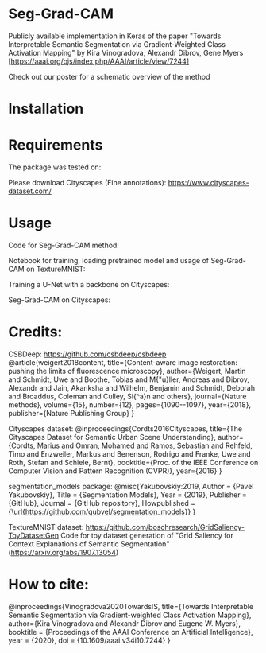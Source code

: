 # Seg-Grad-CAM
Publicly available implementation in Keras of the paper "Towards Interpretable Semantic Segmentation via Gradient-Weighted Class Activation Mapping" by Kira Vinogradova, Alexandr Dibrov, Gene Myers [https://aaai.org/ojs/index.php/AAAI/article/view/7244]

Check out our poster for a schematic overview of the method

# Installation

# Requirements
The package was tested on:

Please download Cityscapes (Fine annotations): https://www.cityscapes-dataset.com/ 

# Usage
Code for Seg-Grad-CAM method: 

Notebook for training, loading pretrained model and usage of Seg-Grad-CAM on TextureMNIST:

Training a U-Net with a backbone on Cityscapes:

Seg-Grad-CAM on Cityscapes:


# Credits:

CSBDeep: https://github.com/csbdeep/csbdeep
@article{weigert2018content,
  title={Content-aware image restoration: pushing the limits of fluorescence microscopy},
  author={Weigert, Martin and Schmidt, Uwe and Boothe, Tobias and M{\"u}ller, Andreas and Dibrov, Alexandr and Jain, Akanksha and Wilhelm, Benjamin and Schmidt, Deborah and Broaddus, Coleman and Culley, Si{\^a}n and others},
  journal={Nature methods},
  volume={15},
  number={12},
  pages={1090--1097},
  year={2018},
  publisher={Nature Publishing Group}
}

Cityscapes dataset:
@inproceedings{Cordts2016Cityscapes,
title={The Cityscapes Dataset for Semantic Urban Scene Understanding},
author={Cordts, Marius and Omran, Mohamed and Ramos, Sebastian and Rehfeld, Timo and Enzweiler, Markus and Benenson, Rodrigo and Franke, Uwe and Roth, Stefan and Schiele, Bernt},
booktitle={Proc. of the IEEE Conference on Computer Vision and Pattern Recognition (CVPR)},
year={2016}
}

segmentation_models package:
@misc{Yakubovskiy:2019,
  Author = {Pavel Yakubovskiy},
  Title = {Segmentation Models},
  Year = {2019},
  Publisher = {GitHub},
  Journal = {GitHub repository},
  Howpublished = {\url{https://github.com/qubvel/segmentation_models}}
}

TextureMNIST dataset:
https://github.com/boschresearch/GridSaliency-ToyDatasetGen
Code for toy dataset generation of "Grid Saliency for Context Explanations of Semantic Segmentation" (https://arxiv.org/abs/1907.13054)

# How to cite:

@inproceedings{Vinogradova2020TowardsIS,
  title={Towards Interpretable Semantic Segmentation via Gradient-weighted Class Activation Mapping},
  author={Kira Vinogradova and Alexandr Dibrov and Eugene W. Myers},
  booktitle = {Proceedings of the AAAI Conference on Artificial Intelligence},
  year      = {2020},
  doi       = {10.1609/aaai.v34i10.7244}
}